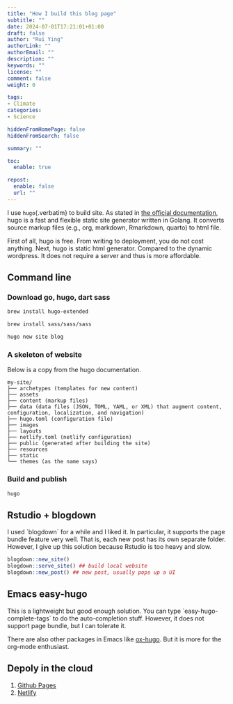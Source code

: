 ```yaml
---
title: "How I build this blog page"
subtitle: ""
date: 2024-07-01T17:21:01+01:00
draft: false
author: "Rui Ying"
authorLink: ""
authorEmail: ""
description: ""
keywords: ""
license: ""
comment: false
weight: 0

tags:
- Climate
categories:
- Science

hiddenFromHomePage: false
hiddenFromSearch: false

summary: ""

toc:
  enable: true

repost:
  enable: false
  url: ""
---
```



I use `hugo`{.verbatim} to build site. As stated in [the official
documentation](https://gohugo.io/getting-started/quick-start/), hugo is
a fast and flexible static site generator written in Golang. It converts
source markup files (e.g., org, markdown, Rmarkdown, quarto) to html
file.

First of all, hugo is free. From writing to deployment, you do not cost
anything. Next, hugo is static html generator. Compared to the dynamic
wordpress. It does not require a server and thus is more affordable.

## Command line

### Download go, hugo, dart sass

``` {.bash org-language="sh"}
brew install hugo-extended

brew install sass/sass/sass

hugo new site blog
```

### A skeleton of website

Below is a copy from the hugo documentation.

    my-site/
    ├── archetypes (templates for new content)
    ├── assets
    ├── content (markup files)
    ├── data (data files (JSON, TOML, YAML, or XML) that augment content, configuration, localization, and navigation)
    ├── hugo.toml (configuration file)
    ├── images
    ├── layouts
    ├── netlify.toml (netlify configuration)
    ├── public (generated after building the site)
    ├── resources
    ├── static
    └── themes (as the name says)

### Build and publish

``` {.bash org-language="sh"}
hugo
```

## Rstudio + blogdown

I used \`blogdown\` for a while and I liked it. In particular, it
supports the page bundle feature very well. That is, each new post has
its own separate folder. However, I give up this solution because
Rstudio is too heavy and slow.

``` {.r org-language="R"}
blogdown::new_site()
blogdown::serve_site() ## build local website
blogdown::new_post() ## new post, usually pops up a UI
```

## Emacs easy-hugo

This is a lightweight but good enough solution. You can type
\`easy-hugo-complete-tags\` to do the auto-completion stuff. However, it
does not support page bundle, but I can tolerate it.

There are also other packages in Emacs like
[ox-hugo](https://ox-hugo.scripter.co/). But it is more for the org-mode
enthusiast.

## Depoly in the cloud

1.  [Github Pages](https://gohugo.io/hosting-and-deployment/hosting-on-github/)
2.  [Netlify](https://gohugo.io/hosting-and-deployment/hosting-on-netlify/)
